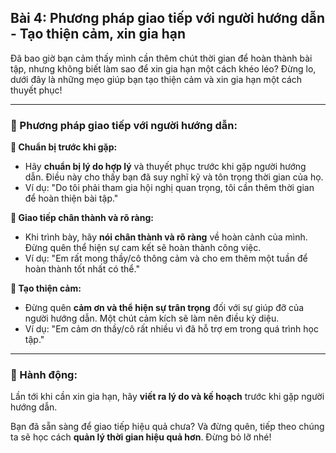 ## Bài 4: Phương pháp giao tiếp với người hướng dẫn - Tạo thiện cảm, xin gia hạn

Đã bao giờ bạn cảm thấy mình cần thêm chút thời gian để hoàn thành bài tập, nhưng không biết làm sao để xin gia hạn một cách khéo léo? Đừng lo, dưới đây là những mẹo giúp bạn tạo thiện cảm và xin gia hạn một cách thuyết phục!

---

### 📌 Phương pháp giao tiếp với người hướng dẫn:

**🔹 Chuẩn bị trước khi gặp:**
- Hãy **chuẩn bị lý do hợp lý** và thuyết phục trước khi gặp người hướng dẫn. Điều này cho thấy bạn đã suy nghĩ kỹ và tôn trọng thời gian của họ.
- Ví dụ: "Do tôi phải tham gia hội nghị quan trọng, tôi cần thêm thời gian để hoàn thiện bài tập."

**🔹 Giao tiếp chân thành và rõ ràng:**
- Khi trình bày, hãy **nói chân thành và rõ ràng** về hoàn cảnh của mình. Đừng quên thể hiện sự cam kết sẽ hoàn thành công việc.
- Ví dụ: "Em rất mong thầy/cô thông cảm và cho em thêm một tuần để hoàn thành tốt nhất có thể."

**🔹 Tạo thiện cảm:**
- Đừng quên **cảm ơn và thể hiện sự trân trọng** đối với sự giúp đỡ của người hướng dẫn. Một chút cảm kích sẽ làm nên điều kỳ diệu.
- Ví dụ: "Em cảm ơn thầy/cô rất nhiều vì đã hỗ trợ em trong quá trình học tập."

---

### 🚀 Hành động:

Lần tới khi cần xin gia hạn, hãy **viết ra lý do và kế hoạch** trước khi gặp người hướng dẫn.

Bạn đã sẵn sàng để giao tiếp hiệu quả chưa? Và đừng quên, tiếp theo chúng ta sẽ học cách **quản lý thời gian hiệu quả hơn**. Đừng bỏ lỡ nhé!